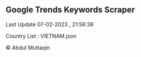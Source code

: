 

## Google Trends Keywords Scraper 
 
Last Update 07-02-2023 , 21:56:38

Country List :
VIETNAM.json



© Abdul Muttaqin 
